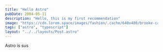 ```yaml
---
title: "Hello Astro"
pubDate: 2004-05-11
description: "Hello, this is my first recommendation"
image: "https://cdn.lorem.space/images/fashion/.cache/640x480/brooke-cagle-z1B9f48F5dc-unsplash.jpg"
tags: ["astro", "typescript"]
layout: "../../layouts/Post.astro"
---
```


Astro is sus
